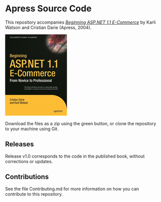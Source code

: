 # Apress Source Code

This repository accompanies [*Beginning ASP.NET 1.1 E-Commerce*](http://www.apress.com/9781590592540) by Karli Watson and Cristian Darie (Apress, 2004).

![Cover image](9781590592540.jpg)

Download the files as a zip using the green button, or clone the repository to your machine using Git.

## Releases

Release v1.0 corresponds to the code in the published book, without corrections or updates.

## Contributions

See the file Contributing.md for more information on how you can contribute to this repository.
